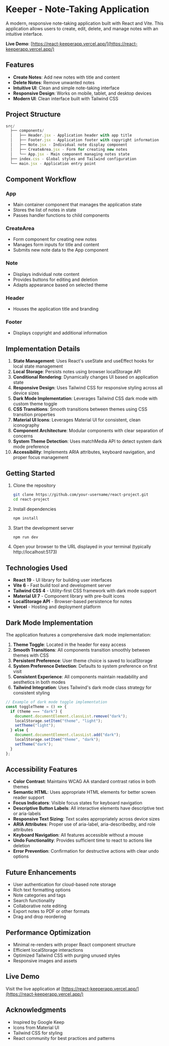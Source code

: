 # Keeper - Note-Taking Application

A modern, responsive note-taking application built with React and Vite. This application allows users to create, edit, delete, and manage notes with an intuitive interface.

**Live Demo**: [https://react-keeperapp.vercel.app/](https://react-keeperapp.vercel.app/)


## Features

- **Create Notes**: Add new notes with title and content
- **Delete Notes**: Remove unwanted notes
- **Intuitive UI**: Clean and simple note-taking interface
- **Responsive Design**: Works on mobile, tablet, and desktop devices
- **Modern UI**: Clean interface built with Tailwind CSS

## Project Structure
```javascript
src/
  ├── components/
  │   ├── Header.jsx - Application header with app title
  │   ├── Footer.jsx - Application footer with copyright information
  │   ├── Note.jsx - Individual note display component
  │   ├── CreateArea.jsx - Form for creating new notes
  │   └── App.jsx - Main component managing notes state
  ├── index.css - Global styles and Tailwind configuration
  └── main.jsx - Application entry point
```

## Component Workflow

### App
- Main container component that manages the application state
- Stores the list of notes in state
- Passes handler functions to child components

### CreateArea
- Form component for creating new notes
- Manages form inputs for title and content
- Submits new note data to the App component

### Note
- Displays individual note content
- Provides buttons for editing and deletion
- Adapts appearance based on selected theme

### Header
- Houses the application title and branding

### Footer
- Displays copyright and additional information

## Implementation Details

1. **State Management**: Uses React's useState and useEffect hooks for local state management
2. **Local Storage**: Persists notes using browser localStorage API
3. **Conditional Rendering**: Dynamically changes UI based on application state
4. **Responsive Design**: Uses Tailwind CSS for responsive styling across all device sizes
5. **Dark Mode Implementation**: Leverages Tailwind CSS dark mode with custom theme toggle
6. **CSS Transitions**: Smooth transitions between themes using CSS transition properties
7. **Material UI Icons**: Leverages Material UI for consistent, clean iconography
8. **Component Architecture**: Modular components with clear separation of concerns
9. **System Theme Detection**: Uses matchMedia API to detect system dark mode preference
10. **Accessibility**: Implements ARIA attributes, keyboard navigation, and proper focus management



## Getting Started

1. Clone the repository
   ```bash
   git clone https://github.com/your-username/react-project.git
   cd react-project
   ```

2. Install dependencies
   ```bash
   npm install
   ```

3. Start the development server
   ```bash
   npm run dev
   ```

4. Open your browser to the URL displayed in your terminal (typically http://localhost:5173)

## Technologies Used

- **React 19** - UI library for building user interfaces
- **Vite 6** - Fast build tool and development server
- **Tailwind CSS 4** - Utility-first CSS framework with dark mode support
- **Material UI 7** - Component library with pre-built icons
- **LocalStorage API** - Browser-based persistence for notes
- **Vercel** - Hosting and deployment platform

## Dark Mode Implementation

The application features a comprehensive dark mode implementation:

1. **Theme Toggle**: Located in the header for easy access
2. **Smooth Transitions**: All components transition smoothly between themes with CSS
3. **Persistent Preference**: User theme choice is saved to localStorage
4. **System Preference Detection**: Defaults to system preference on first visit
5. **Consistent Experience**: All components maintain readability and aesthetics in both modes
6. **Tailwind Integration**: Uses Tailwind's dark mode class strategy for consistent styling

```jsx
// Example of dark mode toggle implementation
const toggleTheme = () => {
  if (theme === "dark") {
    document.documentElement.classList.remove("dark");
    localStorage.setItem("theme", "light");
    setTheme("light");
  } else {
    document.documentElement.classList.add("dark");
    localStorage.setItem("theme", "dark");
    setTheme("dark");
  }
};
```

## Accessibility Features

- **Color Contrast**: Maintains WCAG AA standard contrast ratios in both themes
- **Semantic HTML**: Uses appropriate HTML elements for better screen reader support
- **Focus Indicators**: Visible focus states for keyboard navigation
- **Descriptive Button Labels**: All interactive elements have descriptive text or aria-labels
- **Responsive Text Sizing**: Text scales appropriately across device sizes
- **ARIA Attributes**: Proper use of aria-label, aria-describedby, and role attributes
- **Keyboard Navigation**: All features accessible without a mouse
- **Undo Functionality**: Provides sufficient time to react to actions like deletion
- **Error Prevention**: Confirmation for destructive actions with clear undo options

## Future Enhancements

- User authentication for cloud-based note storage
- Rich text formatting options
- Note categories and tags
- Search functionality
- Collaborative note editing
- Export notes to PDF or other formats
- Drag and drop reordering

## Performance Optimization

- Minimal re-renders with proper React component structure
- Efficient localStorage interactions
- Optimized Tailwind CSS with purging unused styles
- Responsive images and assets

## Live Demo

Visit the live application at [https://react-keeperapp.vercel.app/](https://react-keeperapp.vercel.app/)


## Acknowledgments

- Inspired by Google Keep
- Icons from Material UI
- Tailwind CSS for styling
- React community for best practices and patterns
